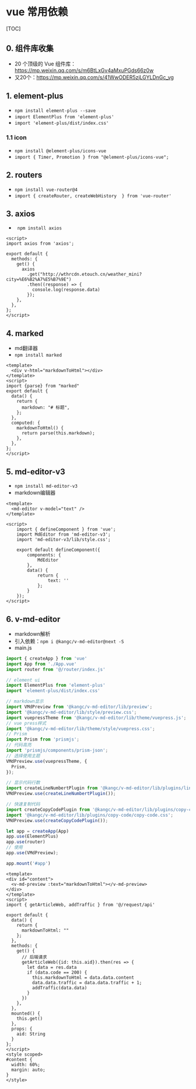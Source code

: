 # vue 常用依赖

[TOC]

## 0. 组件库收集

* 20 个顶级的 Vue 组件库：<https://mp.weixin.qq.com/s/m6BtLxGv4aMxuPGds66z0w>
* 又20个：<https://mp.weixin.qq.com/s/41WwODER5zjLGYLDnGc_vg>

## 1. element-plus

* `npm install element-plus --save`
* `import ElementPlus from 'element-plus'`
* `import 'element-plus/dist/index.css'`

### 1.1 icon

* `npm install @element-plus/icons-vue`
* `import { Timer, Promotion } from "@element-plus/icons-vue";`

## 2. routers

* `npm install vue-router@4`
* `import { createRouter, createWebHistory  } from 'vue-router'`

## 3. axios

* ` npm install axios`

```
<script>
import axios from 'axios';

export default {
  methods: {
    get() {
      axios
        .get("http://wthrcdn.etouch.cn/weather_mini?city=%E6%B2%A7%E5%B7%9E")
        .then((response) => {
          console.log(response.data)
        });
    },
  },
};
</script>
```

## 4. marked

* md翻译器
* `npm install marked`

```
<template>
  <div v-html="markdownToHtml"></div>
</template>
<script>
import {parse} from "marked"
export default {
  data() {
    return {
      markdown: "# 标题",
    };
  },
  computed: {
    markdownToHtml() {
      return parse(this.markdown);
    },
  },
};
</script>
```

## 5. md-editor-v3

* `npm install md-editor-v3`
* markdown编辑器

```
<template>
  <md-editor v-model="text" />
</template>
 
<script>
    import { defineComponent } from 'vue';
    import MdEditor from 'md-editor-v3';
    import 'md-editor-v3/lib/style.css';
    
    export default defineComponent({
        components: { 
            MdEditor
        },
        data() {
            return { 
                text: ''
            };
        }
    });
</script>
```

## 6. v-md-editor

* markdown解析
* 引入依赖：`npm i @kangc/v-md-editor@next -S`
* main.js

```js
import { createApp } from 'vue'
import App from './App.vue'
import router from '@/router/index.js'

// element ui
import ElementPlus from 'element-plus'
import 'element-plus/dist/index.css'

// markdown显示
import VMdPreview from '@kangc/v-md-editor/lib/preview';
import '@kangc/v-md-editor/lib/style/preview.css';
import vuepressTheme from '@kangc/v-md-editor/lib/theme/vuepress.js';
// vue press样式
import '@kangc/v-md-editor/lib/theme/style/vuepress.css';
// Prism
import Prism from 'prismjs';
// 代码高亮
import 'prismjs/components/prism-json';
// 选择使用主题
VMdPreview.use(vuepressTheme, {
  Prism,
});

// 显示代码行数
import createLineNumbertPlugin from '@kangc/v-md-editor/lib/plugins/line-number/index';
VMdPreview.use(createLineNumbertPlugin());

// 快速复制代码
import createCopyCodePlugin from '@kangc/v-md-editor/lib/plugins/copy-code/index';
import '@kangc/v-md-editor/lib/plugins/copy-code/copy-code.css';
VMdPreview.use(createCopyCodePlugin());

let app = createApp(App)
app.use(ElementPlus)
app.use(router)
// 使用
app.use(VMdPreview);

app.mount('#app')
```

```vue
<template>
<div id="content">
  <v-md-preview :text="markdownToHtml"></v-md-preview>
</div>
</template>
<script>
import { getArticleWeb, addTraffic } from '@/request/api'

export default {
  data() {
    return {
      markdownToHtml: ""
    };
  },
  methods: {
    get() {
      // 后端请求
      getArticleWeb({id: this.aid}).then(res => {
        let data = res.data
        if (data.code == 200) {
          this.markdownToHtml = data.data.content
          data.data.traffic = data.data.traffic + 1;
          addTraffic(data.data)
        }
      })
    },
  },
  mounted() {
    this.get()
  },
  props: {
    aid: String
  }
};
</script>
<style scoped>
#content {
  width: 60%;
  margin: auto;
}
</style>
```